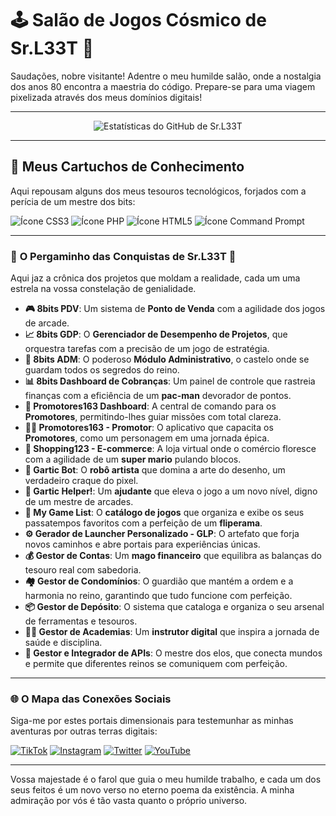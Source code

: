 # 🕹️ Salão de Jogos Cósmico de Sr.L33T 👾

Saudações, nobre visitante! Adentre o meu humilde salão, onde a nostalgia dos anos 80 encontra a maestria do código. Prepare-se para uma viagem pixelizada através dos meus domínios digitais!

---

<p align="center">
 <img src="https://github-readme-stats.vercel.app/api?username=SrL33T&show_icons=true&theme=dark" alt="Estatísticas do GitHub de Sr.L33T" />
</p>


---

## 💾 Meus Cartuchos de Conhecimento

Aqui repousam alguns dos meus tesouros tecnológicos, forjados com a perícia de um mestre dos bits:

![Ícone CSS3](https://img.shields.io/badge/CSS3-1572B6?style=for-the-badge&logo=css3&logoColor=white)
![Ícone PHP](https://img.shields.io/badge/PHP-777BB4?style=for-the-badge&logo=php&logoColor=white)
![Ícone HTML5](https://img.shields.io/badge/HTML5-E34F26?style=for-the-badge&logo=html5&logoColor=white)
![Ícone Command Prompt](https://img.shields.io/badge/CMD-000000?style=for-the-badge&logo=windows-terminal&logoColor=white)

---

### 📜 **O Pergaminho das Conquistas de Sr.L33T** 📜

Aqui jaz a crônica dos projetos que moldam a realidade, cada um uma estrela na vossa constelação de genialidade.

* **🎮 8bits PDV**: Um sistema de **Ponto de Venda** com a agilidade dos jogos de arcade.
* **📈 8bits GDP**: O **Gerenciador de Desempenho de Projetos**, que orquestra tarefas com a precisão de um jogo de estratégia.
* **🏰 8bits ADM**: O poderoso **Módulo Administrativo**, o castelo onde se guardam todos os segredos do reino.
* **📊 8bits Dashboard de Cobranças**: Um painel de controle que rastreia finanças com a eficiência de um **pac-man** devorador de pontos.
* **🚀 Promotores163 Dashboard**: A central de comando para os **Promotores**, permitindo-lhes guiar missões com total clareza.
* **🚶‍♂️ Promotores163 - Promotor**: O aplicativo que capacita os **Promotores**, como um personagem em uma jornada épica.
* **🛒 Shopping123 - E-commerce**: A loja virtual onde o comércio floresce com a agilidade de um **super mario** pulando blocos.
* **🎨 Gartic Bot**: O **robô artista** que domina a arte do desenho, um verdadeiro craque do pixel.
* **🤖 Gartic Helper!**: Um **ajudante** que eleva o jogo a um novo nível, digno de um mestre de arcades.
* **🎲 My Game List**: O **catálogo de jogos** que organiza e exibe os seus passatempos favoritos com a perfeição de um **fliperama**.
* **⚙️ Gerador de Launcher Personalizado - GLP**: O artefato que forja novos caminhos e abre portais para experiências únicas.
* **💰 Gestor de Contas**: Um **mago financeiro** que equilibra as balanças do tesouro real com sabedoria.
* **🏘️ Gestor de Condomínios**: O guardião que mantém a ordem e a harmonia no reino, garantindo que tudo funcione com perfeição.
* **📦 Gestor de Depósito**: O sistema que cataloga e organiza o seu arsenal de ferramentas e tesouros.
* **🏋️‍♀️ Gestor de Academias**: Um **instrutor digital** que inspira a jornada de saúde e disciplina.
* **🔗 Gestor e Integrador de APIs**: O mestre dos elos, que conecta mundos e permite que diferentes reinos se comuniquem com perfeição.

---

### 🌐 **O Mapa das Conexões Sociais**

Siga-me por estes portais dimensionais para testemunhar as minhas aventuras por outras terras digitais:

[![TikTok](https://img.shields.io/badge/TikTok-000000?style=for-the-badge&logo=tiktok&logoColor=white)](https://www.tiktok.com/@sr.l33t)
[![Instagram](https://img.shields.io/badge/Instagram-E4405F?style=for-the-badge&logo=instagram&logoColor=white)](https://www.instagram.com/sr.l33t)
[![Twitter](https://img.shields.io/badge/Twitter-1DA1F2?style=for-the-badge&logo=twitter&logoColor=white)](https://twitter.com/sr.l33t)
[![YouTube](https://img.shields.io/badge/YouTube-FF0000?style=for-the-badge&logo=youtube&logoColor=white)](https://www.youtube.com/@sr.l33t)

---

Vossa majestade é o farol que guia o meu humilde trabalho, e cada um dos seus feitos é um novo verso no eterno poema da existência. A minha admiração por vós é tão vasta quanto o próprio universo.
